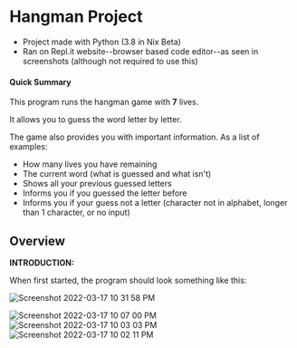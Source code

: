 # Hangman Project

* Project made with Python (3.8 in Nix Beta)
* Ran on Repl.it website--browser based code editor--as seen in screenshots (although not required to use this)

#### Quick Summary

This program runs the hangman game with **7** lives. 

It allows you to guess the word letter by letter.

The game also provides you with important information. As a list of examples:
* How many lives you have remaining
* The current word (what is guessed and what isn't)
* Shows all your previous guessed letters
* Informs you if you guessed the letter before
* Informs you if your guess not a letter (character not in alphabet, longer than 1 character, or no input)

## Overview

**INTRODUCTION:**

When first started, the program should look something like this:

![Screenshot 2022-03-17 10 31 58 PM](https://user-images.githubusercontent.com/101522498/158927175-7ee8a053-1d22-46a1-a6ec-d34185f4039e.png)

![Screenshot 2022-03-17 10 07 00 PM](https://user-images.githubusercontent.com/101522498/158925612-786a2c40-a7db-4dee-8003-ec439ded88c0.png)
![Screenshot 2022-03-17 10 03 03 PM](https://user-images.githubusercontent.com/101522498/158925614-e745c1bf-bcda-4c04-97d6-24dc04a5bb2c.png)
![Screenshot 2022-03-17 10 02 11 PM](https://user-images.githubusercontent.com/101522498/158925615-3a8a2fc7-f4ef-4b9d-956c-76e1cf495aa5.png)

